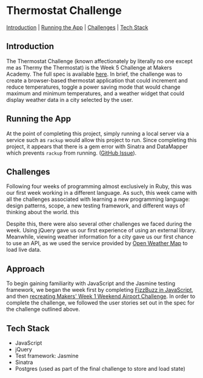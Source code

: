 # Thermostat Challenge

[Introduction](#introduction) | [Running the App](#running-the-app) | [Challenges](#challenges) | [Tech Stack](#tech-stack)

## Introduction

The Thermostat Challenge (known affectionately by literally no one except me as Thermy the Thermostat) is the Week 5 Challenge at Makers Academy. The full spec is available [here](https://github.com/makersacademy/course/tree/master/thermostat). In brief, the challenge was to create a browser-based thermostat application that could increment and reduce temperatures, toggle a power saving mode that would change maximum and minimum temperatures, and a weather widget that could display weather data in a city selected by the user.

## Running the App

At the point of completing this project, simply running a local server via a service such as `rackup` would allow this project to run. Since completing this project, it appears that there is a gem error with Sinatra and DataMapper which prevents `rackup` from running. ([GitHub Issue](https://github.com/sinatra/sinatra/issues/1294)).

## Challenges

Following four weeks of programming almost exclusively in Ruby, this was our first week working in a different language. As such, this week came with all the challenges associated with learning a new programming language: design patterns, scope, a new testing framework, and different ways of thinking about the world. this

Despite this, there were also several other challenges we faced during the week. Using jQuery gave us our first experience of using an external library. Meanwhile, viewing weather information for a city gave us our first chance to use an API, as we used the service provided by [Open Weather Map](https://openweathermap.org/api) to load live data. 

## Approach

To begin gaining familiarity with JavaScript and the Jasmine testing framework, we began the week first by completing [FizzBuzz in JavaScript](https://github.com/peterwdj/fizzbuzzJavaScript), and then [recreating Makers' Week 1 Weekend Airport Challenge](https://github.com/peterwdj/airport-js). In order to complete the challenge, we followed the user stories set out in the spec for the challenge outlined above.


## Tech Stack
 - JavaScript
 - jQuery
 - Test framework: Jasmine
 - Sinatra
 - Postgres (used as part of the final challenge to store and load state)
